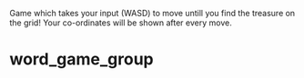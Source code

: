 Game which takes your input (WASD) to move untill you find the treasure on the grid! Your co-ordinates will be shown after every move.



# word_game_group
